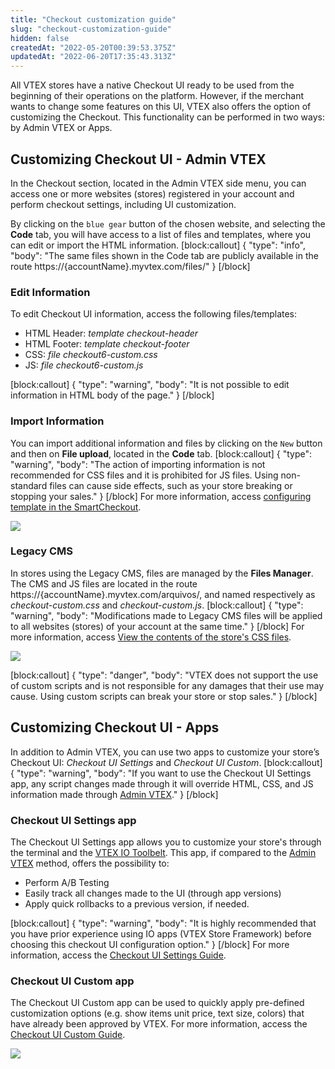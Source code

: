 ```yaml
---
title: "Checkout customization guide"
slug: "checkout-customization-guide"
hidden: false
createdAt: "2022-05-20T00:39:53.375Z"
updatedAt: "2022-06-20T17:35:43.313Z"
---
```

All VTEX stores have a native Checkout UI ready to be used from the beginning of their operations on the platform. However, if the merchant wants to change some features on this UI, VTEX also offers the option of customizing the Checkout. This functionality can be performed in two ways: by Admin VTEX or Apps.

## Customizing Checkout UI - Admin VTEX

In the Checkout section, located in the Admin VTEX side menu, you can access one or more websites (stores) registered in your account and perform checkout settings, including UI customization.

By clicking on the `blue gear` button of the chosen website, and selecting the **Code** tab, you will have access to a list of files and templates, where you can edit or import the HTML information. 
[block:callout]
{
  "type": "info",
  "body": "The same files shown in the Code tab are publicly available in the route https://{accountName}.myvtex.com/files/"
}
[/block]
### Edit Information

To edit Checkout UI information, access the following files/templates:

- HTML Header: _template_ _checkout-header_
- HTML Footer: _template_ _checkout-footer_
- CSS: _file checkout6-custom.css_
- JS: _file checkout6-custom.js_

[block:callout]
{
  "type": "warning",
  "body": "It is not possible to edit information in HTML body of the page."
}
[/block]
### Import Information

You can import additional information and files by clicking on the `New` button and then on **File upload**, located in the **Code** tab. 
[block:callout]
{
  "type": "warning",
  "body": "The action of importing information is not recommended for CSS files and it is prohibited for JS files. Using non-standard files can cause side effects, such as your store breaking or stopping your sales."
}
[/block]
For more information, access [configuring template in the SmartCheckout](https://help.vtex.com/en/tutorial/configurar-template-no-smartcheckout--frequentlyAskedQuestions_599#).

![](https://files.readme.io/a8afebf-Code_page.PNG)

### Legacy CMS 

In stores using the Legacy CMS, files are managed by the **Files Manager**. The CMS and JS files are located in the route https://{accountName}.myvtex.com/arquivos/, and named respectively as _checkout-custom.css_ and _checkout-custom.js_.
[block:callout]
{
  "type": "warning",
  "body": "Modifications made to Legacy CMS files will be applied to all websites (stores) of your account at the same time."
}
[/block]
For more information, access [View the contents of the store's CSS files](https://help.vtex.com/en/tutorial/view-the-contents-of-the-stores-css-files--U5v7DXpRSee86uqiKQUQi#).

![](https://files.readme.io/f62ee29-CMS_File_manager.PNG)

[block:callout]
{
  "type": "danger",
  "body": "VTEX does not support the use of custom scripts and is not responsible for any damages that their use may cause. Using custom scripts can break your store or stop sales."
}
[/block]
## Customizing Checkout UI - Apps

In addition to Admin VTEX, you can use two apps to customize your store’s Checkout UI: _Checkout UI Settings_ and _Checkout UI Custom_.
[block:callout]
{
  "type": "warning",
  "body": "If you want to use the Checkout UI Settings app, any script changes made through it will override HTML, CSS, and JS information made through [Admin VTEX](https://developers.vtex.com/vtex-developer-docs/docs/vtex-checkout-ui-settings)."
}
[/block]
### Checkout UI Settings app

The Checkout UI Settings app allows you to customize your store's through the terminal and the [VTEX IO Toolbelt](https://developers.vtex.com/vtex-developer-docs/docs/vtex-io-documentation-vtex-io-cli-install). This app, if compared to the [Admin VTEX](https://docs.google.com/document/d/15oDUQtf4Tywt0aLhp6fhQsuw7P-ieI6WS4Qz1wJJEWY/edit#heading=h.29eil9ypzyao) method, offers the possibility to:

- Perform A/B Testing 
- Easily track all changes made to the UI (through app versions)
- Apply quick rollbacks to a previous version, if needed. 

[block:callout]
{
  "type": "warning",
  "body": "It is highly recommended that you have prior experience using IO apps (VTEX Store Framework) before choosing this checkout UI configuration option."
}
[/block]
For more information, access the [Checkout UI Settings Guide](https://developers.vtex.com/vtex-developer-docs/docs/vtex-checkout-ui-settings).

### Checkout UI Custom app

The Checkout UI Custom app can be used to quickly apply pre-defined customization options (e.g. show items unit price, text size, colors) that have already been approved by VTEX. For more information, access the [Checkout UI Custom Guide](https://developers.vtex.com/vtex-developer-docs/docs/vtex-checkout-ui-custom-v0). 

![](https://files.readme.io/b49efd2-Checkout_UI_Custom_view.PNG)